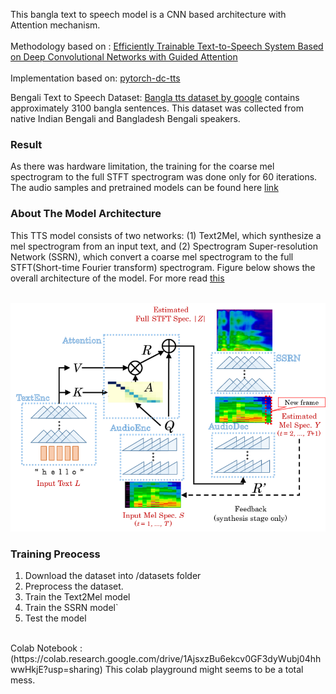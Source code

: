 
This bangla text to speech model is a CNN based architecture with Attention mechanism. <br><br> 
Methodology based on : [Efficiently Trainable Text-to-Speech System Based on Deep Convolutional Networks with Guided Attention](https://arxiv.org/abs/1710.08969)<br><br>
Implementation based on: [pytorch-dc-tts](https://github.com/tugstugi/pytorch-dc-tts)<br>

Bengali Text to Speech Dataset: [Bangla tts dataset by google](https://research.google/tools/datasets/bengali-tts/) 
 contains approximately 3100 bangla sentences. This dataset was collected from native Indian Bengali and Bangladesh Bengali
speakers.<br>

### Result
As there was hardware limitation, the training for the coarse mel spectrogram to the full STFT spectrogram was done only for 60 iterations. The audio samples and pretrained models can be found here [link](https://drive.google.com/drive/folders/1SVvGq1D5v6CJ9Uk0mEFSz--Y8eT3yoGK?usp=sharing)<br>

### About The Model Architecture
This TTS model consists of two networks: (1) Text2Mel, which synthesize a mel spectrogram from an input text, and (2) Spectrogram Super-resolution Network (SSRN), which convert a coarse mel spectrogram to the full STFT(Short-time Fourier transform) spectrogram. Figure below shows the overall architecture of the model. For more read [this](https://arxiv.org/abs/1710.08969)<br><br>

<p align = "center">
    <img src = "model.png">
</p>

### Training Preocess
1. Download the dataset into /datasets folder
2. Preprocess the dataset.
2. Train the Text2Mel model
3. Train the SSRN model`
4. Test the model
<br>
Colab Notebook : (https://colab.research.google.com/drive/1AjsxzBu6ekcv0GF3dyWubj04hhwwHkjE?usp=sharing) This colab playground might seems to be a total mess.

